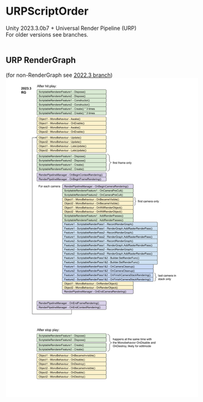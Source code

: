 # URPScriptOrder

Unity 2023.3.0b7 + Universal Render Pipeline (URP)<br>
For older versions see branches.<br>
<br>
## URP RenderGraph
(for non-RenderGraph see [2022.3 branch](https://github.com/cinight/URPScriptOrder/tree/2022.3))<br>
![Script order](URPScriptOrder_2023_3.png)
